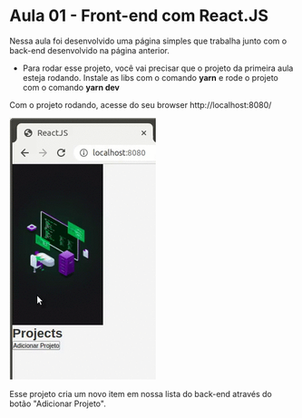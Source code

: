 # Aula 01 - Front-end com React.JS

Nessa aula foi desenvolvido uma página simples que trabalha junto com o back-end desenvolvido na página anterior.

* Para rodar esse projeto, você vai precisar que o projeto da primeira aula esteja rodando. Instale as libs com o comando **yarn** e rode o projeto com o comando **yarn dev**

Com o projeto rodando, acesse do seu browser http://localhost:8080/

![Imagem](https://github.com/willbp/Bootcamp-GoStack11-rocketseat/blob/master/Nivel01/01frontend-reactjs/images/browser_projeto01.gif)

Esse projeto cria um novo item em nossa lista do back-end através do botão "Adicionar Projeto".